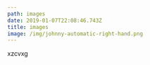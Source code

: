 ```yaml
---
path: images
date: 2019-01-07T22:08:46.743Z
title: images
image: /img/johnny-automatic-right-hand.png
---
```

xzcvxg
